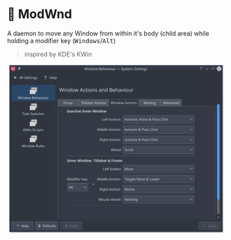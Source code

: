 # 👺 ModWnd
A daemon to move any Window from within it's body (child area) while holding a modifier key (<kbd>Windows</kbd>/<kbd>Alt</kbd>)

> inspired by KDE's KWin
<p align="center">
  <img alt="KWin setting" src="https://raw.githubusercontent.com/mrousavy/ModWnd/master/Images/kwin_setting.png" width=500>
</p>
